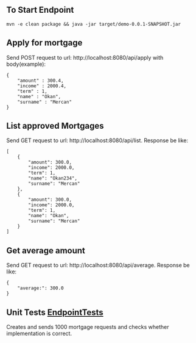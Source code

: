 ## To Start Endpoint
`mvn -e clean package && java -jar target/demo-0.0.1-SNAPSHOT.jar`

## Apply for mortgage
Send POST request to url: http://localhost:8080/api/apply with body(example): 
```
{
    "amount" : 300.4,
    "income" : 2000.4,
    "term" : 1,
    "name" : "Okan",
    "surname" : "Mercan"
}
```

## List approved Mortgages
Send GET request to url: http://localhost:8080/api/list. Response be like:
```
[
    {
        "amount": 300.0,
        "income": 2000.0,
        "term": 1,
        "name": "Okan234",
        "surname": "Mercan"
    },
    {
        "amount": 300.0,
        "income": 2000.0,
        "term": 1,
        "name": "Okan",
        "surname": "Mercan"
    }
]
```

## Get average amount
Send GET request to url: http://localhost:8080/api/average. Response be like:
```
{
    "average:": 300.0
}
```

## Unit Tests [EndpointTests](src/test/java/com/example/demo/EndpointTests)
Creates and sends 1000 mortgage requests and checks whether implementation is correct.
